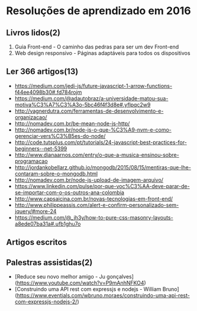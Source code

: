 # Resoluções de aprendizado em 2016

## Livros lidos(2)

 1. Guia Front-end - O caminho das pedras para ser um dev Front-end
 2. Web design responsivo - Páginas adaptáveis para todos os dispositivos

## Ler 366 artigos(13)

 * https://medium.com/jedi-js/future-javascript-1-arrow-functions-f44ee4098b30#.fd784rojm
 * https://medium.com/@adautobraz/a-universidade-matou-sua-motiva%C3%A7%C3%A3o-5bc46f4f3d8e#.yflpqc2w9
 * http://vagnerdutra.com/ferramentas-de-desenvolvimento-e-organizacao/
 * http://nomadev.com.br/be-mean-node-js-http/
 * http://nomadev.com.br/node-js-o-que-%C3%A9-nvm-e-como-gerenciar-vers%C3%B5es-do-node/
 * http://code.tutsplus.com/pt/tutorials/24-javascript-best-practices-for-beginners--net-5399
 * http://www.dianaarnos.com/entry/o-que-a-musica-ensinou-sobre-programacao
 * http://jordankobellarz.github.io/mongodb/2015/08/15/mentiras-que-lhe-contaram-sobre-o-mongodb.html
 * http://nomadev.com.br/node-js-upload-de-imagem-arquivo/
 * https://www.linkedin.com/pulse/por-que-voc%C3%AA-deve-parar-de-se-importar-com-o-os-outros-ana-colombia
 * http://www.capsaicina.com.br/novas-tecnologias-em-front-end/
 * http://www.philippeassis.com/alert-e-confirm-personalizado-sem-jquery/#more-24
 * https://medium.com/@_jh3y/how-to-pure-css-masonry-layouts-a8ede07ba31a#.ufb1ghu7o
 
## Artigos escritos

## Palestras assistidas(2)
* [Reduce seu novo melhor amigo - Ju gonçalves] (https://www.youtube.com/watch?v=P9mAnhNFKO4) 
* [Construindo uma API rest com expressjs e nodejs - William Bruno] (https://www.eventials.com/wbruno.moraes/construindo-uma-api-rest-com-expressjs-nodejs-2/)
